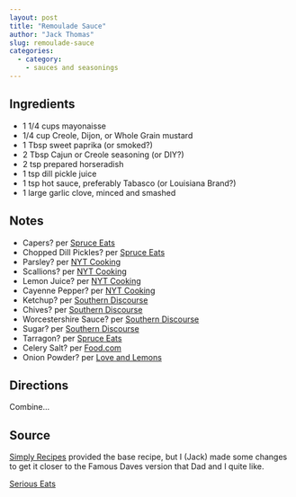 ```yaml
---
layout: post
title: "Remoulade Sauce"
author: "Jack Thomas"
slug: remoulade-sauce
categories:
  - category:
    - sauces and seasonings
---
```


## Ingredients

- 1 1/4 cups mayonaisse
- 1/4 cup Creole, Dijon, or Whole Grain mustard
- 1 Tbsp sweet paprika (or smoked?)
- 2 Tbsp Cajun or Creole seasoning (or DIY?)
- 2 tsp prepared horseradish
- 1 tsp dill pickle juice
- 1 tsp hot sauce, preferably Tabasco (or Louisiana Brand?)
- 1 large garlic clove, minced and smashed

## Notes

- Capers? per [Spruce Eats](https://www.thespruceeats.com/basic-remoulade-sauce-3060568)
- Chopped Dill Pickles? per [Spruce Eats](https://www.thespruceeats.com/basic-remoulade-sauce-3060568)
- Parsley? per [NYT Cooking](https://cooking.nytimes.com/recipes/1019531-remoulade)
- Scallions? per [NYT Cooking](https://cooking.nytimes.com/recipes/1019531-remoulade)
- Lemon Juice? per [NYT Cooking](https://cooking.nytimes.com/recipes/1019531-remoulade)
- Cayenne Pepper? per [NYT Cooking](https://cooking.nytimes.com/recipes/1019531-remoulade)
- Ketchup? per [Southern Discourse](https://southerndiscourse.com/louisiana-remoulade-sauce/)
- Chives? per [Southern Discourse](https://southerndiscourse.com/louisiana-remoulade-sauce/)
- Worcestershire Sauce? per [Southern Discourse](https://southerndiscourse.com/louisiana-remoulade-sauce/)
- Sugar? per [Southern Discourse](https://southerndiscourse.com/louisiana-remoulade-sauce/)
- Tarragon? per [Spruce Eats](https://www.thespruceeats.com/basic-remoulade-sauce-3060568)
- Celery Salt? per [Food.com](https://www.food.com/recipe/cajun-remoulade-sauce-88576)
- Onion Powder? per [Love and Lemons](https://www.loveandlemons.com/remoulade-sauce/)

## Directions

Combine...

## Source

[Simply Recipes](https://www.simplyrecipes.com/recipes/remoulade_sauce/) provided the base recipe, but I (Jack) made some changes to get it closer to the Famous Daves version that Dad and I quite like.

[Serious Eats](https://www.seriouseats.com/sauced-louisiana-remoulade-recipe)
